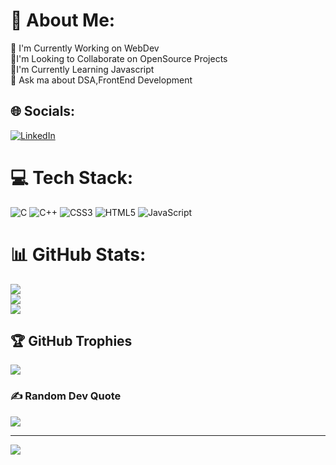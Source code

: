 # 💫 About Me:
🔭 I'm Currently Working on WebDev<br>👯I'm Looking to Collaborate on OpenSource Projects<br>🌱I'm Currently Learning Javascript<br>💬 Ask ma about DSA,FrontEnd Development


## 🌐 Socials:
[![LinkedIn](https://img.shields.io/badge/LinkedIn-%230077B5.svg?logo=linkedin&logoColor=white)](https://linkedin.com/in/https://www.linkedin.com/in/jeevith-k-36b126237/) 

# 💻 Tech Stack:
![C](https://img.shields.io/badge/c-%2300599C.svg?style=for-the-badge&logo=c&logoColor=white) ![C++](https://img.shields.io/badge/c++-%2300599C.svg?style=for-the-badge&logo=c%2B%2B&logoColor=white) ![CSS3](https://img.shields.io/badge/css3-%231572B6.svg?style=for-the-badge&logo=css3&logoColor=white) ![HTML5](https://img.shields.io/badge/html5-%23E34F26.svg?style=for-the-badge&logo=html5&logoColor=white) ![JavaScript](https://img.shields.io/badge/javascript-%23323330.svg?style=for-the-badge&logo=javascript&logoColor=%23F7DF1E)
# 📊 GitHub Stats:
![](https://github-readme-stats.vercel.app/api?username=JeevithK&theme=dark&hide_border=false&include_all_commits=true&count_private=true)<br/>
![](https://github-readme-streak-stats.herokuapp.com/?user=JeevithK&theme=dark&hide_border=false)<br/>
![](https://github-readme-stats.vercel.app/api/top-langs/?username=JeevithK&theme=dark&hide_border=false&include_all_commits=true&count_private=true&layout=compact)

## 🏆 GitHub Trophies
![](https://github-profile-trophy.vercel.app/?username=JeevithK&theme=radical&no-frame=false&no-bg=true&margin-w=4)

### ✍️ Random Dev Quote
![](https://quotes-github-readme.vercel.app/api?type=horizontal&theme=radical)

---
[![](https://visitcount.itsvg.in/api?id=JeevithK&icon=0&color=0)](https://visitcount.itsvg.in)

<!-- Proudly created with GPRM ( https://gprm.itsvg.in ) -->
